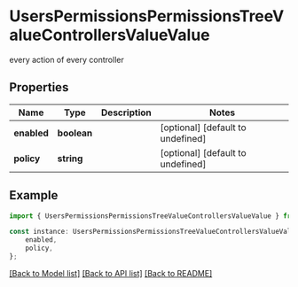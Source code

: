 # UsersPermissionsPermissionsTreeValueControllersValueValue

every action of every controller

## Properties

Name | Type | Description | Notes
------------ | ------------- | ------------- | -------------
**enabled** | **boolean** |  | [optional] [default to undefined]
**policy** | **string** |  | [optional] [default to undefined]

## Example

```typescript
import { UsersPermissionsPermissionsTreeValueControllersValueValue } from './api';

const instance: UsersPermissionsPermissionsTreeValueControllersValueValue = {
    enabled,
    policy,
};
```

[[Back to Model list]](../README.md#documentation-for-models) [[Back to API list]](../README.md#documentation-for-api-endpoints) [[Back to README]](../README.md)

